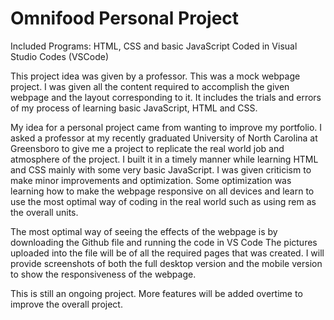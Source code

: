 # Omnifood Personal Project
Included Programs: HTML, CSS and basic JavaScript
Coded in Visual Studio Codes (VSCode)

This project idea was given by a professor. This was a mock webpage project. I was given all the content required to accomplish the given webpage and the layout corresponding to it. It includes the trials and errors of my process of learning basic JavaScript, HTML and CSS. 

My idea for a personal project came from wanting to improve my portfolio. I asked a professor at my recently graduated University of North Carolina at Greensboro to give me a project to replicate the real world job and atmosphere of the project. I built it in a timely manner while learning HTML and CSS mainly with some very basic JavaScript. I was given criticism to make minor improvements and optimization. Some optimization was learning how to make the webpage responsive on all devices and learn to use the most optimal way of coding in the real world such as using rem as the overall units.

The most optimal way of seeing the effects of the webpage is by downloading the Github file and running the code in VS Code
The pictures uploaded into the file will be of all the required pages that was created. I will provide screenshots of both the full desktop version and the mobile version to show the responsiveness of the webpage.

This is still an ongoing project. More features will be added overtime to improve the overall project.
